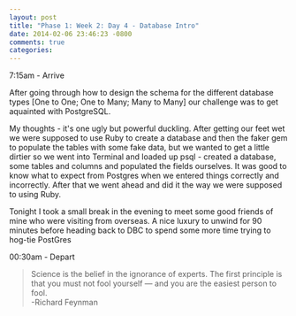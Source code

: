 ```yaml
---
layout: post
title: "Phase 1: Week 2: Day 4 - Database Intro"
date: 2014-02-06 23:46:23 -0800
comments: true
categories: 
---
```


7:15am - Arrive

After going through how to design the schema for the different database types [One to One; One to Many; Many to Many] our challenge was to get aquainted with PostgreSQL.

My thoughts - it's one ugly but powerful duckling. After getting our feet wet we were supposed to use Ruby to create a database and then the faker gem to populate the tables with some fake data, but we wanted to get a little dirtier so we went into Terminal and loaded up psql - created a database, some tables and columns and populated the fields ourselves. It was good to know what to expect from Postgres when we entered things correctly and incorrectly.  After that we went ahead and did it the way we were supposed to using Ruby.

Tonight I took a small break in the evening to meet some good friends of mine who were visiting from overseas. A nice luxury to unwind for 90 minutes before heading back to DBC to spend some more time trying to hog-tie PostGres
  
00:30am - Depart

>Science is the belief in the ignorance of experts. The first principle is that you must not fool yourself — and you are the easiest person to fool.  
-Richard Feynman